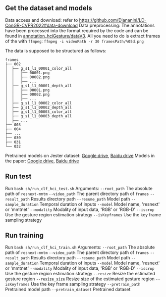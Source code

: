## Get the dataset and models
Data access and download: refer to https://github.com/Diananini/LD-ConGR-CVPR2022#data-download
Data preprocessing: The annotations have been processed into the format required by the code and can be found in [annotation_hciGesture/dataV3](https://github.com/Diananini/LD-ConGR-CVPR2022/tree/main/resnext-mmtm/annotation_hciGesture/dataV3). All you need to do is extract frames of the with `ffmpeg`: `ffmpeg -i videoPath -r 30 framesPath/%05d.png`

The data is supposed to be structured as follows:
```
frames
├── 002
│  ├── g_s1_l1_00001_color_all
│  │   ├── 00001.png
│  │   ├── 00002.png
│  │   ├── ...
│  ├── g_s1_l1_00001_depth_all
│  │   ├── 00001.png
│  │   ├── 00002.png
│  │   ├── ...
│  ├── g_s1_l1_00002_color_all
│  ├── g_s1_l1_00002_depth_all
│  ├── g_s1_l1_00003_color_all
│  ├── g_s1_l1_00003_depth_all
│  ├── ...
├── 003
├── 004
├── ...
├── 030
├── 031
└── 032
```

Pretrained models on Jester dataset: [Google drive](https://drive.google.com/file/d/1JAYPxDNO5A9PvFdpRvVDzWNhYdKnhYz9/view?usp=sharing), [Baidu drive](https://pan.baidu.com/s/1BKPZRnFSXJMi7fAfre57jQ?pwd=41ym)
Models in the paper: [Google drive](https://drive.google.com/drive/folders/1yfjZhiRkBjQdlA3eMf9U0fMbzIcxlg5t?usp=sharing), [Baidu drive](https://pan.baidu.com/s/1wE7Ul5qgVpi6ROl_sQfLHA?pwd=x5ia)

## Run test
Run `bash sh/run_clf_hci_test.sh`
    Arguments:
    `--root_path` The absolute path of `resnext-mmtm`
    `--video_path` The parent directory path of `frames`
    `--result_path` Results directory path
    `--resume_path` Model path
    `--sample_duration` Temporal duration of inputs
    `--model` Model name, 'resnext' or 'mmtnet'
    `--modality` Modality of input data, 'RGB' or 'RGB-D'
    `--iscrop` Use the gesture region estimation strategy
    `--isKeyframes` Use the key frame sampling strategy

## Run training
Run `bash sh/run_clf_hci_train.sh`
    Arguments:
    `--root_path` The absolute path of `resnext-mmtm`
    `--video_path` The parent directory path of `frames`
    `--result_path` Results directory path
    `--resume_path` Model path
    `--sample_duration` Temporal duration of inputs
    `--model` Model name, 'resnext' or 'mmtnet'
    `--modality` Modality of input data, 'RGB' or 'RGB-D'
    `--iscrop` Use the gesture region estimation strategy
    `--resize` Resize the estimated gesture region
    `--resize_size` Resize size of the estimated gesture region
    `--isKeyframes` Use the key frame sampling strategy
    `--pretrain_path` Pretrained model path
    `--pretrain_dataset` Pretrained dataset